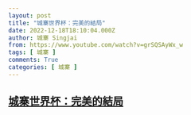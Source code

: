 ```yaml
---
layout: post
title: "城寨世界杯：完美的結局"
date: 2022-12-18T18:10:04.000Z
author: 城寨 Singjai
from: https://www.youtube.com/watch?v=grSQSAyWx_w
tags: [ 城寨 ]
comments: True
categories: [ 城寨 ]
---
```

<!--1671387004000-->
[城寨世界杯：完美的結局](https://www.youtube.com/watch?v=grSQSAyWx_w)
------

<div>

</div>
